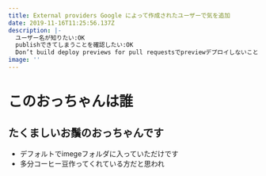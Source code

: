 ```yaml
---
title: External providers Google によって作成されたユーザーで気を追加
date: 2019-11-16T11:25:56.137Z
description: |-
  ユーザー名が知りたい:OK
  publishできてしまうことを確認したい:OK
  Don’t build deploy previews for pull requestsでpreviewデプロイしないことを見たい
image: ''
---
```

# このおっちゃんは誰
## たくましいお鬚のおっちゃんです
- デフォルトでimegeフォルダに入っていただけです
- 多分コーヒー豆作ってくれている方だと思われ
